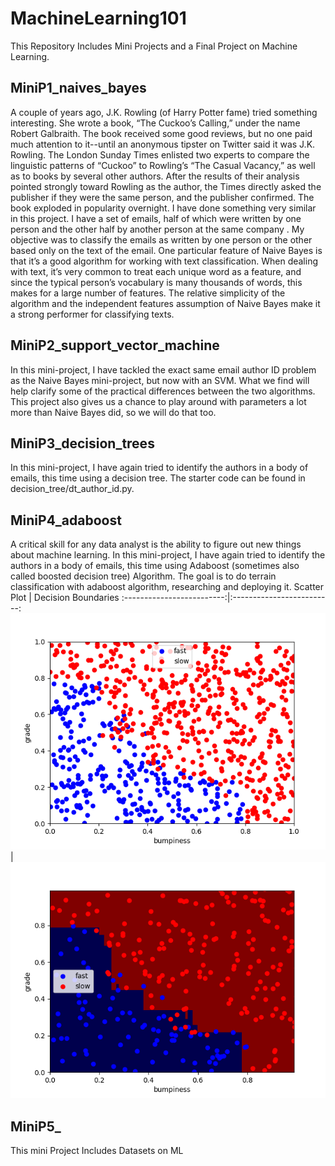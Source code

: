 # MachineLearning101
This Repository Includes Mini Projects and a Final Project on Machine Learning.

## MiniP1_naives_bayes
A couple of years ago, J.K. Rowling (of Harry Potter fame) tried something interesting. She wrote a book, “The Cuckoo’s Calling,” under the name Robert Galbraith. The book received some good reviews, but no one paid much attention to it--until an anonymous tipster on Twitter said it was J.K. Rowling. The London Sunday Times enlisted two experts to compare the linguistic patterns of “Cuckoo” to Rowling’s “The Casual Vacancy,” as well as to books by several other authors. After the results of their analysis pointed strongly toward Rowling as the author, the Times directly asked the publisher if they were the same person, and the publisher confirmed. The book exploded in popularity overnight.
I have done something very similar in this project. I have a set of emails, half of which were written by one person and the other half by another person at the same company . My objective was to classify the emails as written by one person or the other based only on the text of the email. 
One particular feature of Naive Bayes is that it’s a good algorithm for working with text classification. When dealing with text, it’s very common to treat each unique word as a feature, and since the typical person’s vocabulary is many thousands of words, this makes for a large number of features. The relative simplicity of the algorithm and the independent features assumption of Naive Bayes make it a strong performer for classifying texts.

## MiniP2_support_vector_machine
In this mini-project, I have tackled the exact same email author ID problem as the Naive Bayes mini-project, but now with an SVM. What we find will help clarify some of the practical differences between the two algorithms. This project also gives us a chance to play around with parameters a lot more than Naive Bayes did, so we will do that too.

## MiniP3_decision_trees
In this mini-project, I have again tried to identify the authors in a body of emails, this time using a decision tree. The starter code can be found in decision_tree/dt_author_id.py.

## MiniP4_adaboost
A critical skill for any data analyst is the ability to figure out new things about machine learning. In this mini-project, I have again tried to identify the authors in a body of emails, this time using Adaboost (sometimes also called boosted decision tree) Algorithm. The goal is to do terrain classification with adaboost algorithm, researching and deploying it.
Scatter Plot             |  Decision Boundaries
:-------------------------:|:-------------------------:
![Image1](tools/Figure_1.png)  |  ![Image2](tools/Figure_2.png)

## MiniP5_
This mini Project Includes Datasets on ML
